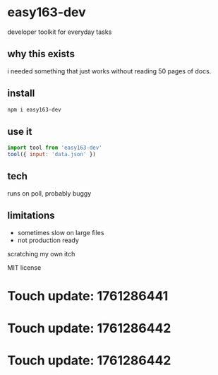 # easy163-dev

developer toolkit for everyday tasks

## why this exists

i needed something that just works without reading 50 pages of docs.

## install

```bash
npm i easy163-dev
```

## use it

```js
import tool from 'easy163-dev'
tool({ input: 'data.json' })
```

## tech

runs on poll, probably buggy

## limitations

- sometimes slow on large files
- not production ready

scratching my own itch

MIT license

# Touch update: 1761286441

# Touch update: 1761286442

# Touch update: 1761286442
